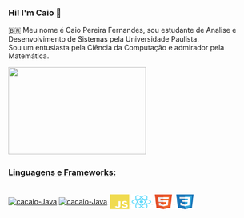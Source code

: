 ### Hi! I'm Caio  👋 

🇧🇷 
Meu nome é Caio Pereira Fernandes, sou estudante de Analise e Desenvolvimento de Sistemas pela Universidade Paulista.  
Sou um entusiasta pela Ciência da Computação e admirador pela Matemática. 

<div style="display: flex" >
  <a href="https://github.com/cacaiol/">
  <img height="175em" width="275px" src="https://github-readme-stats.vercel.app/api/top-langs/?username=cacaiol&layout=compact&langs_count=16&theme=dark"/>
</div>

### Linguagens e Frameworks:  
<div style="display: inline_block"><br>
  <img align="center" alt="cacaio-Java" height="30" width="40" src="https://icongr.am/devicon/java-original.svg?size=40&color=currentColor">
  <img align="center" alt="cacaio-Java" height="30" width="40" src="https://icongr.am/devicon/mysql-original-wordmark.svg?size=40&color=currentColor">
  <img align="center" alt="cacaio-Js" height="30" width="40" src="https://raw.githubusercontent.com/devicons/devicon/master/icons/javascript/javascript-plain.svg">
  <img align="center" alt="cacaio-React" height="30" width="40" src="https://raw.githubusercontent.com/devicons/devicon/master/icons/react/react-original.svg">
  <img align="center" alt="cacaio-HTML" height="30" width="40" src="https://raw.githubusercontent.com/devicons/devicon/master/icons/html5/html5-original.svg">
  <img align="center" alt="cacaio-CSS" height="30" width="40" src="https://raw.githubusercontent.com/devicons/devicon/master/icons/css3/css3-original.svg">
</div>

